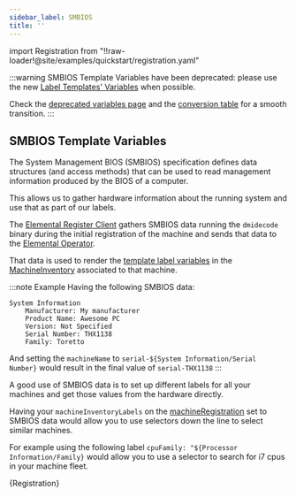 ```yaml
---
sidebar_label: SMBIOS
title: ''
---
```


<head>
  <link rel="canonical" href="https://elemental.docs.rancher.com/smbios"/>
</head>

import Registration from "!!raw-loader!@site/examples/quickstart/registration.yaml"

:::warning
SMBIOS Template Variables have been deprecated: please use the new
[Label Templates' Variables](label-templates#label-templates-variables) when possible.

Check the [deprecated variables page](label-templates-deprecated) and the
[conversion table](label-templates-deprecated#smbios-labels-to-new-label-templates-variable-table)
for a smooth transition.
:::

## SMBIOS Template Variables

The System Management BIOS (SMBIOS) specification defines data structures (and access methods) that can be used to read management information produced by the BIOS of a computer.

This allows us to gather hardware information about the running system and use that as part of our labels.

The [Elemental Register Client](architecture-components#elemental-register-command-line-tool) gathers SMBIOS data running the `dmidecode` binary during the initial registration of the machine and
sends that data to the [Elemental Operator](architecture-components#elemental-operator-daemon).

That data is used to render the [template label variables](label-templates#label-template-variables) in the [MachineInventory](machineinventory-reference) associated to that machine.

:::note Example
Having the following SMBIOS data:

```console showLineNumbers
System Information
	Manufacturer: My manufacturer
	Product Name: Awesome PC
	Version: Not Specified
	Serial Number: THX1138
	Family: Toretto
```

And setting the `machineName` to `serial-${System Information/Serial Number}` would result in the final value of `serial-THX1138`
:::

A good use of SMBIOS data is to set up different labels for all your machines and get those values from the hardware directly.

Having your `machineInventoryLabels` on the [machineRegistration](machineregistration-reference.md) set to SMBIOS data would allow 
you to use selectors down the line to select similar machines.

For example using the following label `cpuFamily: "${Processor Information/Family}` would allow you to use a selector to search for i7 cpus in your machine fleet.

<CodeBlock language="yaml" title="registration example with SMBIOS template variables" showLineNumbers>{Registration}</CodeBlock>
